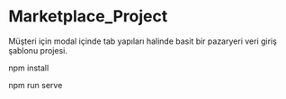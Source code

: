# Marketplace_Project
Müşteri için modal içinde tab yapıları halinde basit bir pazaryeri veri giriş şablonu projesi.

npm install

npm run serve

